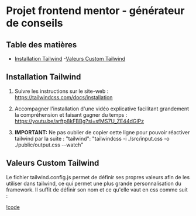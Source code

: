 # Projet frontend mentor - générateur de conseils

## Table des matières
- [Installation Tailwind](#Installation-Tailwind)
 -[Valeurs Custom Tailwind](#Valeurs-Custom-Tailwind)

## Installation Tailwind

1. Suivre les instructions sur le site-web : https://tailwindcss.com/docs/installation

2. Accompagner l'installation d'une vidéo explicative facilitant grandement la compréhension et faisant gagner du temps : https://youtu.be/arftp8kFBBg?si=sfMS7U_ZE44dGlPz

3. **IMPORTANT:** Ne pas oublier de copier cette ligne pour pouvoir réactiver tailwind par la suite : "tailwind": "tailwindcss -i ./src/input.css -o ./public/output.css --watch"

## Valeurs Custom Tailwind

Le fichier tailwind.config.js permet de définir ses propres valeurs afin de les utiliser dans tailwind, ce qui permet une plus grande personnalisation du framework. Il suffit de définir son nom et ce qu'elle vaut en css comme suit :

[!code](images/custom-values.png)
